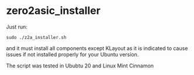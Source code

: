 # zero2asic_installer

Just run:

```
sudo ./z2a_installer.sh
```

and it must install all components except KLayout as it is indicated to cause issues if not installed properly for your Ubuntu version.

The script was tested in Ububtu 20 and Linux Mint Cinnamon
